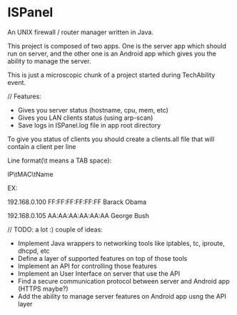 ISPanel
=======

An UNIX firewall / router manager written in Java. 

This project is composed of two apps. One is the server app which should run on server,
and the other one is an Android app which gives you the ability to manage the server.

This is just a microscopic chunk of a project started during TechAbility event.

// Features:
   - Gives you server status (hostname, cpu, mem, etc)
   - Gives you LAN clients status (using arp-scan)
   - Save logs in ISPanel.log file in app root directory

To give you status of clients you should create a clients.all file that will contain a client per line

Line format(\t means a TAB space):

IP\tMAC\tName

EX:

192.168.0.100  FF:FF:FF:FF:FF:FF Barack Obama

192.168.0.105  AA:AA:AA:AA:AA:AA George Bush

// TODO: a lot :)  couple of ideas:
   - Implement Java wrappers to networking tools like iptables, tc, iproute, dhcpd, etc
   - Define a layer of supported features on top of those tools
   - Implement an API for controlling those features
   - Implement an User Interface on server that use the API
   - Find a secure communication protocol between server and Android app (HTTPS maybe?)
   - Add the ability to manage server features on Android app usng the API layer





